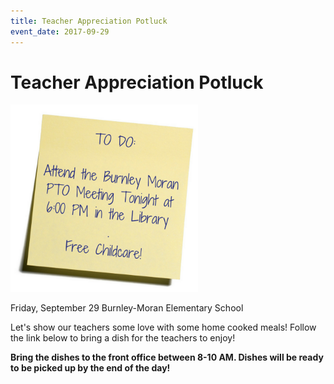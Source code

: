 ```yaml
---
title: Teacher Appreciation Potluck
event_date: 2017-09-29
---
```


# Teacher Appreciation Potluck

<img src="/uploads/ptotodolist.png" width="300" alt="Image of to do list">

Friday, September 29
Burnley-Moran Elementary School

Let's show our teachers some love with some home cooked meals! Follow the link below to bring a dish for the teachers to enjoy!

**Bring the dishes to the front office between 8-10 AM. Dishes will be ready to be picked up by the end of the day!**
